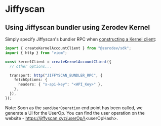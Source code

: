 # Jiffyscan

## Using Jiffyscan bundler using Zerodev Kernel

Simply specify Jiffyscan's bundler RPC when [constructing a Kernel client](https://docs.zerodev.app/sdk/core-api/create-account#standard-api):

```typescript
import { createKernelAccountClient } from "@zerodev/sdk";
import { http } from "viem";

const kernelClient = createKernelAccountClient({
  // other options...

  transport: http("JIFFYSCAN_BUNDLER_RPC", {
    fetchOptions: {
      headers: { "x-api-key": "<API_Key>" },
    },
  }),
});
```

Note: Soon as the `sendUserOperation` end point has been called, we generate a UI for the UserOp. You can find the user operation on the website - https://jiffyscan.xyz/userOp/\<userOpHash\>.
